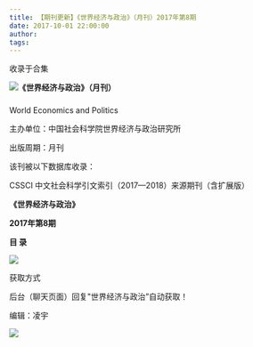 ```yaml
---
title: 【期刊更新】《世界经济与政治》（月刊）2017年第8期
date: 2017-10-01 22:00:00
author: 
tags: 
---
```



收录于合集

![](/images/3980/2.gif)**《世界经济与政治》（月刊）**

  

###

World Economics and Politics

主办单位：中国社会科学院世界经济与政治研究所

出版周期：月刊

该刊被以下数据库收录：

CSSCI 中文社会科学引文索引（2017—2018）来源期刊（含扩展版）

  

  

 **《世界经济与政治》**

 **2017年第8期**

 **目 录**

![](/images/3980/3.png)

  

获取方式

后台（聊天页面）回复"世界经济与政治”自动获取！

编辑：凌宇

![](/images/3980/4.gif)

  

  

